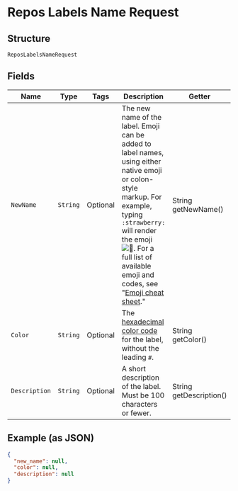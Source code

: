 
# Repos Labels Name Request

## Structure

`ReposLabelsNameRequest`

## Fields

| Name | Type | Tags | Description | Getter | Setter |
|  --- | --- | --- | --- | --- | --- |
| `NewName` | `String` | Optional | The new name of the label. Emoji can be added to label names, using either native emoji or colon-style markup. For example, typing `:strawberry:` will render the emoji ![:strawberry:](https://github.githubassets.com/images/icons/emoji/unicode/1f353.png ":strawberry:"). For a full list of available emoji and codes, see "[Emoji cheat sheet](https://github.com/ikatyang/emoji-cheat-sheet)." | String getNewName() | setNewName(String newName) |
| `Color` | `String` | Optional | The [hexadecimal color code](http://www.color-hex.com/) for the label, without the leading `#`. | String getColor() | setColor(String color) |
| `Description` | `String` | Optional | A short description of the label. Must be 100 characters or fewer. | String getDescription() | setDescription(String description) |

## Example (as JSON)

```json
{
  "new_name": null,
  "color": null,
  "description": null
}
```

